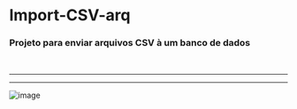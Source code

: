 <h1>  Import-CSV-arq </h1>
<h3> Projeto para enviar arquivos CSV à um banco de dados</h3>
<br>
<hr>
<hr>

![image](https://github.com/stevammm/Import-CSV-arq/assets/129697376/e9023474-b81e-49c0-9a50-64073bc60b74)

